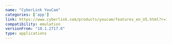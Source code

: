```yaml
---
name: "CyberLink YouCam"
categories: ['app']
link: https://www.cyberlink.com/products/youcam/features_en_US.html?r=1
compatibility: emulation
versionFrom: "10.1.2717.0"
type: applications
---
```


